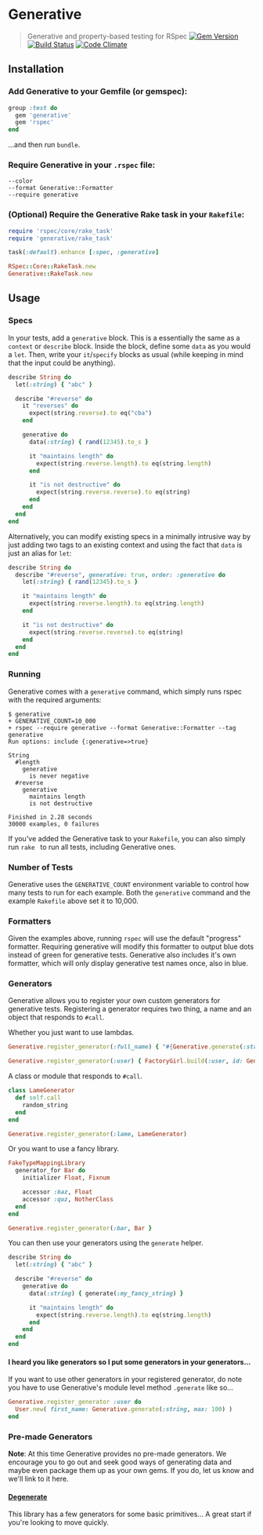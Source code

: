 # Generative

> Generative and property-based testing for RSpec
> [![Gem Version](https://badge.fury.io/rb/generative.svg)](http://badge.fury.io/rb/generative)
> [![Build Status](https://travis-ci.org/justincampbell/generative.svg?branch=master)](https://travis-ci.org/justincampbell/generative)
> [![Code Climate](https://codeclimate.com/github/justincampbell/generative.svg)](https://codeclimate.com/github/justincampbell/generative)

## Installation

### Add Generative to your Gemfile (or gemspec):

```rb
group :test do
  gem 'generative'
  gem 'rspec'
end
```

...and then run `bundle`.

### Require Generative in your `.rspec` file:

```
--color
--format Generative::Formatter
--require generative
```

### (Optional) Require the Generative Rake task in your `Rakefile`:

```rb
require 'rspec/core/rake_task'
require 'generative/rake_task'

task(:default).enhance [:spec, :generative]

RSpec::Core::RakeTask.new
Generative::RakeTask.new
```

## Usage

### Specs

In your tests, add a `generative` block. This is a essentially the same as a
`context` or `describe` block. Inside the block, define some `data` as you
would a `let`. Then, write your `it`/`specify` blocks as usual (while keeping
in mind that the input could be anything).

```rb
describe String do
  let(:string) { "abc" }

  describe "#reverse" do
    it "reverses" do
      expect(string.reverse).to eq("cba")
    end

    generative do
      data(:string) { rand(12345).to_s }

      it "maintains length" do
        expect(string.reverse.length).to eq(string.length)
      end

      it "is not destructive" do
        expect(string.reverse.reverse).to eq(string)
      end
    end
  end
end
```

Alternatively, you can modify existing specs in a minimally intrusive way by just adding two tags to an existing context and using the fact that `data` is just an alias for `let`:
```ruby
describe String do
  describe "#reverse", generative: true, order: :generative do
    let(:string) { rand(12345).to_s }

    it "maintains length" do
      expect(string.reverse.length).to eq(string.length)
    end

    it "is not destructive" do
      expect(string.reverse.reverse).to eq(string)
    end
  end
end
```
### Running

Generative comes with a `generative` command, which simply runs rspec with the
required arguments:

```
$ generative
+ GENERATIVE_COUNT=10_000
+ rspec --require generative --format Generative::Formatter --tag generative
Run options: include {:generative=>true}

String
  #length
    generative
      is never negative
  #reverse
    generative
      maintains length
      is not destructive

Finished in 2.28 seconds
30000 examples, 0 failures
```

If you've added the Generative task to your `Rakefile`, you can also simply run
`rake ` to run all tests, including Generative ones.

### Number of Tests

Generative uses the `GENERATIVE_COUNT` environment variable to control how many
tests to run for each example. Both the `generative` command and the example
`Rakefile` above set it to 10,000.

### Formatters

Given the examples above, running `rspec` will use the default "progress"
formatter. Requiring generative will modify this formatter to output blue dots
instead of green for generative tests. Generative also includes it's own
formatter, which will only display generative test names once, also in blue.

### Generators

Generative allows you to register your own custom generators for generative
tests. Registering a generator requires two thing, a name and an object that
responds to `#call`.

Whether you just want to use lambdas.

```rb
Generative.register_generator(:full_name) { "#{Generative.generate(:string)} #{Generative.generate(:string}" }

Generative.register_generator(:user) { FactoryGirl.build(:user, id: Generative.generate(:integer)) }
```

A class or module that responds to `#call`.

```rb
class LameGenerator
  def self.call
    random_string
  end
end

Generative.register_generator(:lame, LameGenerator)
```

Or you want to use a fancy library.

```rb
FakeTypeMappingLibrary
  generator_for Bar do
    initializer Float, Fixnum

    accessor :baz, Float
    accessor :quz, NotherClass
  end
end

Generative.register_generator(:bar, Bar }
```

You can then use your generators using the `generate` helper.

```rb
describe String do
  let(:string) { "abc" }

  describe "#reverse" do
    generative do
      data(:string) { generate(:my_fancy_string) }

      it "maintains length" do
        expect(string.reverse.length).to eq(string.length)
      end
    end
  end
end
```

#### I heard you like generators so I put some generators in your generators...

If you want to use other generators in your registered generator, do note
you have to use Generative's module level method `.generate` like so...

```rb
Generative.register_generator :user do
  User.new( first_name: Generative.generate(:string, max: 100) )
end
```



### Pre-made Generators

**Note**: At this time Generative provides no pre-made generators. We
encourage you to go out and seek good ways of generating
data and maybe even package them up as your own gems. If you
do, let us know and we'll link to it here.


#### [Degenerate](https://github.com/niftyn8/degenerate)

This library has a few generators for some basic primitives... A great start if
you're looking to move quickly.

